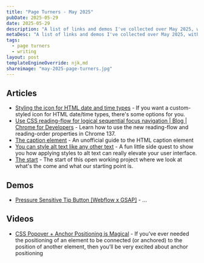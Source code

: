```yaml
---
title: "Page Turners - May 2025"
pubDate: 2025-05-29
date: 2025-05-29
description: "A list of links and demos I've collected over May 2025, with the intention of posting monthly"
metaDesc: "A list of links and demos I've collected over May 2025, with the intention of posting monthly"
tags:
  - page turners
  - writing
layout: post
templateEngineOverride: njk,md
shareimage: "may-2025-page-turners.jpg"
---
```


## Articles
* [Styling the icon for HTML date and time types](https://cassidoo.co/post/input-type-date/) - If you want a custom-styled icon for HTML date/time types, there's some options for you.
* [Use CSS reading-flow for logical sequential focus navigation | Blog | Chrome for Developers](https://developer.chrome.com/blog/reading-flow) - Learn how to use the new reading-flow and reading-order properties in Chrome 137.
* [The caption element](https://heydonworks.com/article/the-caption-element/) - An unofficial guide to the HTML caption element
* [You can style alt text like any other text](https://piccalil.li/blog/you-can-style-alt-text-like-any-other-text/) - A fun little side quest to show you how applying styles to alt text can really elevate your user interface.
* [The start](https://piccalil.li/projects/course-brand-development/1/) - The start of this open working project where we look at what's the come and what our starting point is.

## Demos
* [Pressure Sensitive Tip Button [Webflow x GSAP]](https://codepen.io/jh3y/pen/GgJRXbL) - ...

## Videos
* [CSS Popover + Anchor Positioning is Magical](https://www.youtube.com/watch?v=DNXEORSk4GU) - If you’ve ever needed the positioning of an element to be connected (or anchored) to the position of another element, then you’ll be very excited about anchor positioning
